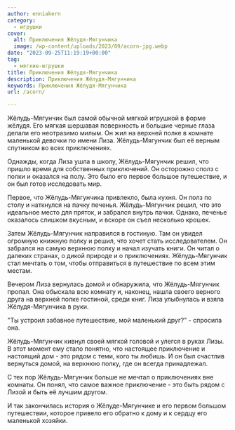 ```yaml
---
author: enniakern
category:
  - игрушки
cover:
  alt: Приключения Жёлудя-Мягунчика
  image: /wp-content/uploads/2023/09/acorn-jpg.webp
date: "2023-09-25T11:19:19+00:00"
tag:
  - мягкие-игрушки
title: Приключения Жёлудя-Мягунчика
description: Приключения Жёлудя-Мягунчика
keywords: Приключения Жёлудя-Мягунчика
url: /acorn/

---
```

Жёлудь-Мягунчик был самой обычной мягкой игрушкой в форме жёлудя. Его мягкая шершавая поверхность и большие черные глаза делали его неотразимо милым. Он жил на верхней полке в комнате маленькой девочки по имени Лиза. Жёлудь-Мягунчик был её верным спутником во всех приключениях.

Однажды, когда Лиза ушла в школу, Жёлудь-Мягунчик решил, что пришло время для собственных приключений. Он осторожно сполз с полки и оказался на полу. Это было его первое большое путешествие, и он был готов исследовать мир.

Первое, что Жёлудь-Мягунчика привлекло, была кухня. Он полз по столу и наткнулся на пачку печенья. Жёлудь-Мягунчик решил, что это идеальное место для пряток, и забрался внутрь пачки. Однако, печенье оказалось слишком вкусным, и вскоре он съел несколько крошек.

Затем Жёлудь-Мягунчик направился в гостиную. Там он увидел огромную книжную полку и решил, что хочет стать исследователем. Он забрался на самую верхнюю полку и начал изучать книги. Он читал о далеких странах, о дикой природе и о приключениях. Жёлудь-Мягунчик стал мечтать о том, чтобы отправиться в путешествие по всем этим местам.

Вечером Лиза вернулась домой и обнаружила, что Жёлудь-Мягунчик пропал. Она обыскала всю комнату и, наконец, нашла своего верного друга на верхней полке гостиной, среди книг. Лиза улыбнулась и взяла Жёлудя-Мягунчика в руки.

"Ты устроил забавное путешествие, мой маленький друг?" \- спросила она.

Жёлудь\-Мягунчик кивнул своей мягкой головой и улегся в руках Лизы. В этот момент ему стало понятно, что настоящее приключение и настоящий дом \- это рядом с теми, кого ты любишь. И он был счастлив вернуться домой, на верхнюю полку, где он всегда принадлежал.

С тех пор Жёлудь\-Мягунчик больше не мечтал о приключениях вне комнаты. Он понял, что самое важное приключение \- это быть рядом с Лизой и быть её лучшим другом.

И так закончилась история о Жёлуде-Мягунчике и его первом большом путешествии, которое привело его обратно к дому и к сердцу его маленькой хозяйки.
